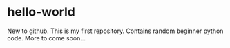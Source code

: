 # hello-world
New to github. This is my first repository. Contains random beginner python code.
More to come soon...
